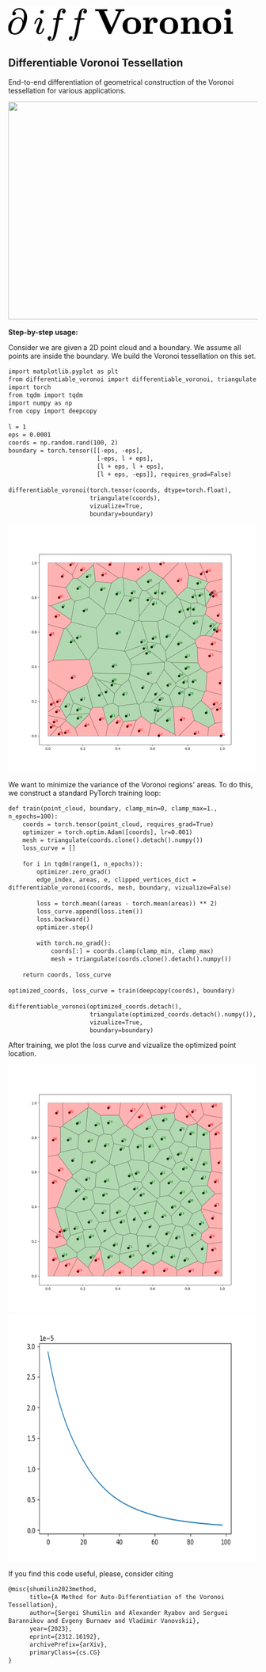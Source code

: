 ![](differentiable_voronoi/logo.png)

## Differentiable Voronoi Tessellation

End-to-end differentiation of geometrical construction of the Voronoi tessellation for various applications.

<img src="differentiable_voronoi/example/diffvoronoifast.gif" width="1000" height="440">


**Step-by-step usage:**

Consider we are given a 2D point cloud and a boundary. We assume all points are inside the boundary.
We build the Voronoi tessellation on this set.
```
import matplotlib.pyplot as plt
from differentiable_voronoi import differentiable_voronoi, triangulate
import torch
from tqdm import tqdm
import numpy as np
from copy import deepcopy

l = 1
eps = 0.0001
coords = np.random.rand(100, 2)
boundary = torch.tensor([[-eps, -eps],
                         [-eps, l + eps],
                         [l + eps, l + eps],
                         [l + eps, -eps]], requires_grad=False)
                         
differentiable_voronoi(torch.tensor(coords, dtype=torch.float),
                       triangulate(coords),
                       vizualize=True,
                       boundary=boundary)
```
<img src="differentiable_voronoi/example/before.png" width="500" height="500">

We want to minimize the variance of the Voronoi regions' areas. 
To do this, we construct a standard PyTorch training loop:

```
def train(point_cloud, boundary, clamp_min=0, clamp_max=1., n_epochs=100):
    coords = torch.tensor(point_cloud, requires_grad=True)
    optimizer = torch.optim.Adam([coords], lr=0.001)
    mesh = triangulate(coords.clone().detach().numpy())
    loss_curve = []

    for i in tqdm(range(1, n_epochs)):
        optimizer.zero_grad()
        edge_index, areas, e, clipped_vertices_dict = differentiable_voronoi(coords, mesh, boundary, vizualize=False)

        loss = torch.mean((areas - torch.mean(areas)) ** 2)
        loss_curve.append(loss.item())
        loss.backward()
        optimizer.step()

        with torch.no_grad():
            coords[:] = coords.clamp(clamp_min, clamp_max)
            mesh = triangulate(coords.clone().detach().numpy())

    return coords, loss_curve
    
optimized_coords, loss_curve = train(deepcopy(coords), boundary)

differentiable_voronoi(optimized_coords.detach(),
                       triangulate(optimized_coords.detach().numpy()),
                       vizualize=True,
                       boundary=boundary)
```
After training, we plot the loss curve and vizualize the optimized point location.

<img src="differentiable_voronoi/example/after.png" width="500" height="500">
<img src="differentiable_voronoi/example/loss.png" width="500" height="500">

If you find this code useful, please, consider citing

```
@misc{shumilin2023method,
      title={A Method for Auto-Differentiation of the Voronoi Tessellation}, 
      author={Sergei Shumilin and Alexander Ryabov and Serguei Barannikov and Evgeny Burnaev and Vladimir Vanovskii},
      year={2023},
      eprint={2312.16192},
      archivePrefix={arXiv},
      primaryClass={cs.CG}
}
```
